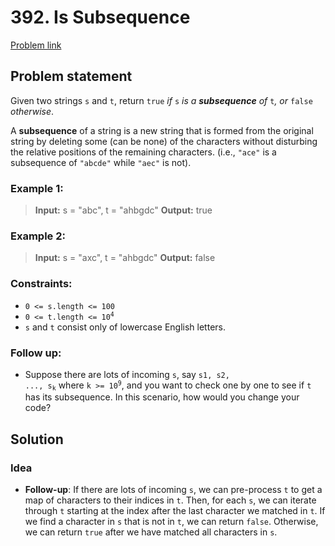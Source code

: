 # 392. Is Subsequence

[Problem link](https://leetcode.com/problems/is-subsequence/)

## Problem statement

Given two strings `s` and `t`, return `true` _if_ `s` _is a **subsequence** of_ `t`_, or_ `false` _otherwise_.

A **subsequence** of a string is a new string that is formed from the original string by deleting some (can be none) of the characters without disturbing the relative positions of the remaining characters. (i.e., `"ace"` is a subsequence of `"abcde"` while `"aec"` is not).

### Example 1:

> **Input:** s = "abc", t = "ahbgdc"
> **Output:** true

### Example 2:

> **Input:** s = "axc", t = "ahbgdc"
> **Output:** false

### Constraints:

- `0 <= s.length <= 100`
- <code>0 &lt;= t.length &lt;= 10<sup>4</sup></code>
- `s` and `t` consist only of lowercase English letters.

### Follow up:

- Suppose there are lots of incoming `s`, say <code>s1, s2, ..., s<sub>k</sub></code> where <code>k &gt;= 10<sup>9</sup></code>, and you want to check one by one to see if `t` has its subsequence. In this scenario, how would you change your code?

## Solution

### Idea

- **Follow-up**: If there are lots of incoming `s`, we can pre-process `t` to get a map of characters to their indices in `t`. Then, for each `s`, we can iterate through `t` starting at the index after the last character we matched in `t`. If we find a character in `s` that is not in `t`, we can return `false`. Otherwise, we can return `true` after we have matched all characters in `s`.

